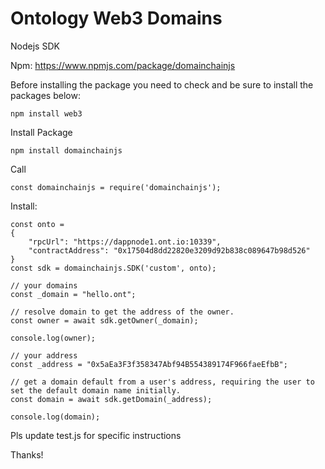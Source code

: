 # Ontology Web3 Domains

Nodejs SDK

Npm: https://www.npmjs.com/package/domainchainjs

Before installing the package you need to check and be sure to install the packages below:

```
npm install web3 
```

Install Package

```
npm install domainchainjs
```

Call 
```
const domainchainjs = require('domainchainjs');
```

Install:

```
const onto = 
{
	"rpcUrl": "https://dappnode1.ont.io:10339",
	"contractAddress": "0x17504d8dd22820e3209d92b838c089647b98d526"		
}
const sdk = domainchainjs.SDK('custom', onto); 

// your domains
const _domain = "hello.ont";
	
// resolve domain to get the address of the owner.
const owner = await sdk.getOwner(_domain);

console.log(owner);

// your address
const _address = "0x5aEa3F3f358347Abf94B554389174F966faeEfbB";

// get a domain default from a user's address, requiring the user to set the default domain name initially.
const domain = await sdk.getDomain(_address);

console.log(domain);
```
Pls update test.js for specific instructions

Thanks!



